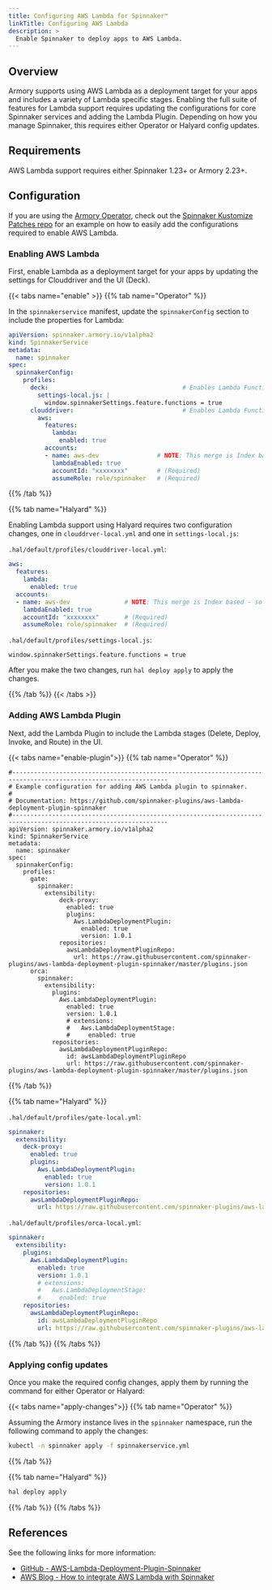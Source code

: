 ```yaml
---
title: Configuring AWS Lambda for Spinnaker™
linkTitle: Configuring AWS Lambda
description: >
  Enable Spinnaker to deploy apps to AWS Lambda.
---
```


## Overview

Armory supports using AWS Lambda as a deployment target for your apps and includes a variety of Lambda specific stages. Enabling the full suite of features for Lambda support requires updating the configurations for core Spinnaker services and adding the Lambda Plugin. Depending on how you manage Spinnaker, this requires either Operator or Halyard config updates.

## Requirements

AWS Lambda support requires either Spinnaker 1.23+ or Armory 2.23+.

## Configuration

If you are using the [Armory Operator](https://docs.armory.io/docs/installation/operator/), check out the [Spinnaker Kustomize Patches repo](https://github.com/armory/spinnaker-kustomize-patches/pull/70) for an example on how to easily add the configurations required to enable AWS Lambda.

### Enabling AWS Lambda

First, enable Lambda as a deployment target for your apps by updating the settings for Clouddriver and the UI (Deck).

{{< tabs name="enable" >}}
{{% tab name="Operator" %}}


In the `spinnakerservice` manifest, update the `spinnakerConfig` section to include the properties for Lambda:

```yaml
apiVersion: spinnaker.armory.io/v1alpha2
kind: SpinnakerService
metadata:
  name: spinnaker
spec:
  spinnakerConfig:
    profiles:  
      deck:                                     # Enables Lambda Functions UI
        settings-local.js: |
          window.spinnakerSettings.feature.functions = true
      clouddriver:                              # Enables Lambda Functions in "Infrastructure"
        aws:
          features:
            lambda:
              enabled: true
          accounts:
          - name: aws-dev                # NOTE: This merge is Index based - so if you do not want to overwrite spinnakerConfig.config.providers.aws.accounts you must create another account in the list
            lambdaEnabled: true
            accountId: "xxxxxxxx"        # (Required)
            assumeRole: role/spinnaker   # (Required)
```

{{% /tab %}}

{{% tab name="Halyard" %}}

Enabling Lambda support using Halyard requires two configuration changes, one in `clouddrver-local.yml` and one in `settings-local.js`:

`.hal/default/profiles/clouddriver-local.yml`:

```yaml
aws:
  features:
    lambda:
      enabled: true
  accounts:
  - name: aws-dev               # NOTE: This merge is Index based - so if you do not want to overwrite .hal/config you must create another account in the list
    lambdaEnabled: true
    accountId: "xxxxxxxx"       # (Required)
    assumeRole: role/spinnaker  # (Required)
```

`.hal/default/profiles/settings-local.js`:

```
window.spinnakerSettings.feature.functions = true
```

After you make the two changes, run `hal deploy apply` to apply the changes.

{{% /tab %}}
{{< /tabs >}}


### Adding AWS Lambda Plugin

Next, add the Lambda Plugin to include the Lambda stages (Delete, Deploy, Invoke, and Route) in the UI.

{{< tabs name="enable-plugin">}}
{{% tab name="Operator" %}}

```
#-----------------------------------------------------------------------------------------------------------------
# Example configuration for adding AWS Lambda plugin to spinnaker.
#
# Documentation: https://github.com/spinnaker-plugins/aws-lambda-deployment-plugin-spinnaker
#-----------------------------------------------------------------------------------------------------------------
apiVersion: spinnaker.armory.io/v1alpha2
kind: SpinnakerService
metadata:
  name: spinnaker
spec:
  spinnakerConfig:
    profiles:
      gate:
        spinnaker:
          extensibility:
              deck-proxy:
                enabled: true
                plugins:
                  Aws.LambdaDeploymentPlugin:
                    enabled: true
                    version: 1.0.1
              repositories:
                awsLambdaDeploymentPluginRepo:
                  url: https://raw.githubusercontent.com/spinnaker-plugins/aws-lambda-deployment-plugin-spinnaker/master/plugins.json  
      orca:
        spinnaker:
          extensibility:
            plugins:
              Aws.LambdaDeploymentPlugin:
                enabled: true
                version: 1.0.1
                # extensions:
                #   Aws.LambdaDeploymentStage:
                #     enabled: true
            repositories:
              awsLambdaDeploymentPluginRepo:
                id: awsLambdaDeploymentPluginRepo
                url: https://raw.githubusercontent.com/spinnaker-plugins/aws-lambda-deployment-plugin-spinnaker/master/plugins.json
```

{{% /tab %}}

{{% tab name="Halyard" %}}

`.hal/default/profiles/gate-local.yml`:

```yaml
spinnaker:
  extensibility:
    deck-proxy:
      enabled: true
      plugins:
        Aws.LambdaDeploymentPlugin:
          enabled: true
          version: 1.0.1
    repositories:
      awsLambdaDeploymentPluginRepo:
        url: https://raw.githubusercontent.com/spinnaker-plugins/aws-lambda-deployment-plugin-spinnaker/master/plugins.json
```

`.hal/default/profiles/orca-local.yml`:

```yaml
spinnaker:
  extensibility:
    plugins:
      Aws.LambdaDeploymentPlugin:
        enabled: true
        version: 1.0.1
        # extensions:
        #   Aws.LambdaDeploymentStage:
        #     enabled: true
    repositories:
      awsLambdaDeploymentPluginRepo:
        id: awsLambdaDeploymentPluginRepo
        url: https://raw.githubusercontent.com/spinnaker-plugins/aws-lambda-deployment-plugin-spinnaker/master/plugins.json
```

{{% /tab %}}
{{% /tabs %}}

### Applying config updates

Once you make the required config changes, apply them by running the command for either Operator or Halyard:

{{< tabs name="apply-changes">}}
{{% tab name="Operator" %}}

Assuming the Armory instance lives in the `spinnaker` namespace, run the following command to apply the changes:

```bash
kubectl -n spinnaker apply -f spinnakerservice.yml
```
{{% /tab %}}

{{% tab name="Halyard" %}}

```bash
hal deploy apply
```

{{% /tab %}}
{{% /tabs %}}

## References

See the following links for more information:

* [GitHub - AWS-Lambda-Deployment-Plugin-Spinnaker](https://github.com/spinnaker-plugins/aws-lambda-deployment-plugin-spinnaker)
* [AWS Blog - How to integrate AWS Lambda with Spinnaker](https://aws.amazon.com/blogs/opensource/how-to-integrate-aws-lambda-with-spinnaker/)